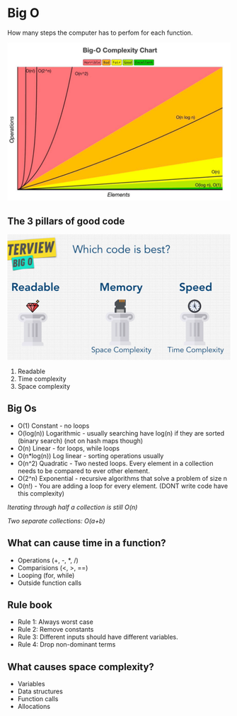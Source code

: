 # Big O
How many steps the computer has to perfom for each function.

![big-o-complexity-chart.png](images/big_o_complexity_chart.png)

## The 3 pillars of good code
![programming-pillars.png](images/programming_pillars.png)
1. Readable
2. Time complexity
3. Space complexity

## Big Os
- O(1) Constant - no loops
- O(log(n)) Logarithmic - usually searching have log(n) if they are sorted (binary search) (not on hash maps though)
- O(n) Linear - for loops, while loops
- O(n*log(n)) Log linear - sorting operations usually
- O(n^2) Quadratic - Two nested loops. Every element in a collection needs to be compared to ever other element.
- O(2^n) Exponential - recursive algorithms that solve a problem of size n
- O(n!) - You are adding a loop for every element. (DONT write code have this complexity)

*Iterating through half a collection is still O(n)*

*Two separate collections: O(a+b)*

## What can cause time in a function?
- Operations (+, -, *, /)
- Comparisions (<, >, ==)
- Looping (for, while)
- Outside function calls

## Rule book 
- Rule 1: Always worst case
- Rule 2: Remove constants
- Rule 3: Different inputs should have different variables. 
- Rule 4: Drop non-dominant terms

## What causes space complexity?
- Variables
- Data structures
- Function calls
- Allocations 
